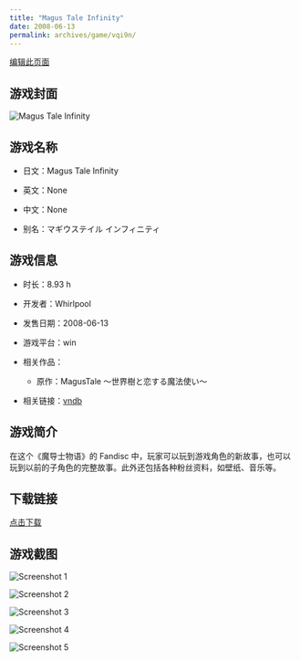 ```yaml
---
title: "Magus Tale Infinity"
date: 2008-06-13
permalink: archives/game/vqi9n/
---
```

[编辑此页面](https://github.com/ACG-3/ADV3-source/blob/main/source/_posts/Magus%20Tale%20Infinity.md)

## 游戏封面

![Magus Tale Infinity](https://pan.timero.xyz/d/onedrive/img_lib_001/Magus%20Tale%20Infinity_cover.avif)


## 游戏名称

- 日文：Magus Tale Infinity
- 英文：None
- 中文：None

- 别名：マギウステイル インフィニティ


## 游戏信息

- 时长：8.93 h
- 开发者：Whirlpool
- 发售日期：2008-06-13
- 游戏平台：win
- 相关作品：
   - 原作：MagusTale ～世界樹と恋する魔法使い～

- 相关链接：[vndb](https://vndb.org/v690)


## 游戏简介

在这个《魔导士物语》的 Fandisc 中，玩家可以玩到游戏角色的新故事，也可以玩到以前的子角色的完整故事。此外还包括各种粉丝资料，如壁纸、音乐等。


## 下载链接

[点击下载](https://pan.timero.xyz/onedrive/adv_lib_001/Magus%20Tale%20Infinity)


## 游戏截图


![Screenshot 1](https://pan.timero.xyz/d/onedrive/img_lib_001/Magus%20Tale%20Infinity_Screenshot_1.avif)

![Screenshot 2](https://pan.timero.xyz/d/onedrive/img_lib_001/Magus%20Tale%20Infinity_Screenshot_2.avif)

![Screenshot 3](https://pan.timero.xyz/d/onedrive/img_lib_001/Magus%20Tale%20Infinity_Screenshot_3.avif)

![Screenshot 4](https://pan.timero.xyz/d/onedrive/img_lib_001/Magus%20Tale%20Infinity_Screenshot_4.avif)

![Screenshot 5](https://pan.timero.xyz/d/onedrive/img_lib_001/Magus%20Tale%20Infinity_Screenshot_5.avif)

